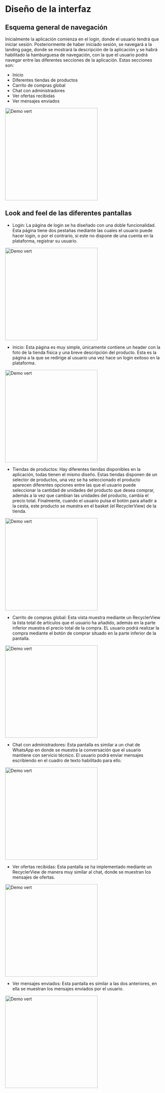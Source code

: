# Diseño de la interfaz

## Esquema general de navegación

Inicialmente la aplicación comienza en el login, donde el usuario tendrá que iniciar sesión. Posteriormente de haber iniciado
sesión, se navegará a la landing page, donde se mostrará la descripción de la aplicación y se habrá habilitado la
hamburguesa de navegación, con la que el usuario podrá navegar entre las diferentes secciones de la aplicación. Estas
secciones son:

   - Inicio
   - Diferentes tiendas de productos
   - Carrito de compras global
   - Chat con administradores
   - Ver ofertas recibidas
   - Ver mensajes enviados

<img src="https://github.com/dhrodao/Android-Shop-App/blob/dev/docs/flujo-ui.jpg" alt="Demo vert" data-canonical-src="docs/screenshot.png" width="300"/>

## Look and feel de las diferentes pantallas
   - Login: La página de login se ha diseñado con una doble funcionalidad. Esta página tiene dos pestañas mediante las cuales el usuario puede hacer login, o por el contrario, si este no dispone de una cuenta en la plataforma, registrar su usuario.
<img src="https://github.com/dhrodao/Android-Shop-App/blob/dev/docs/login.png" alt="Demo vert" data-canonical-src="docs/screenshot.png" width="300"/>

   - Inicio: Esta página es muy simple, únicamente contiene un header con la foto de la tienda física y una breve descripción del producto. Esta es la página a la que se redirige al usuario una vez hace un login exitoso en la plataforma.
<img src="https://github.com/dhrodao/Android-Shop-App/blob/dev/docs/landing.png" alt="Demo vert" data-canonical-src="docs/screenshot.png" width="300"/>

   - Tiendas de productos: Hay diferentes tiendas disponibles en la aplicación, todas tienen el mismo diseño. Estas tiendas disponen de un selector de productos, una vez se ha seleccionado el producto aparecen diferentes opciones entre las que el usuario puede seleccionar la cantidad de unidades del producto que desea comprar, además a la vez que cambian las unidades del producto, cambia el precio total. Finalmente, cuando el usuario pulsa el botón para añadir a la cesta, este producto se muestra en el basket (el RecyclerView) de la tienda.
<img src="https://github.com/dhrodao/Android-Shop-App/blob/dev/docs/shop.png" alt="Demo vert" data-canonical-src="docs/screenshot.png" width="300"/>

   - Carrito de compras global: Esta vista muestra mediante un RecyclerView la lista total de artículos que el usuario ha añadido, además en la parte inferior muestra el precio total de la compra. EL usuario podrá realizar la compra mediante el botón de comprar situado en la parte inferior de la pantalla.
<img src="https://github.com/dhrodao/Android-Shop-App/blob/dev/docs/basket.png" alt="Demo vert" data-canonical-src="docs/screenshot.png" width="300"/>

   - Chat con administradores: Esta pantalla es similar a un chat de WhatsApp en donde se muestra la conversación que el usuario mantiene con servicio técnico. El usuario podrá enviar mensajes escribiendo en el cuadro de texto habilitado para ello.
<img src="https://github.com/dhrodao/Android-Shop-App/blob/dev/docs/chat.png" alt="Demo vert" data-canonical-src="docs/screenshot.png" width="300"/>

   - Ver ofertas recibidas: Esta pantalla se ha implementado mediante un RecyclerView de manera muy similar al chat, donde se muestran los mensajes de ofertas.
<img src="https://github.com/dhrodao/Android-Shop-App/blob/dev/docs/received.png" alt="Demo vert" data-canonical-src="docs/screenshot.png" width="300"/>
    
   - Ver mensajes enviados: Esta pantalla es similar a las dos anteriores, en ella se muestran los mensajes enviados por el usuario.
<img src="https://github.com/dhrodao/Android-Shop-App/blob/dev/docs/sent.png" alt="Demo vert" data-canonical-src="docs/screenshot.png" width="300"/>
